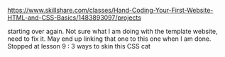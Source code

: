 https://www.skillshare.com/classes/Hand-Coding-Your-First-Website-HTML-and-CSS-Basics/1483893097/projects

starting over again. 
Not sure what I am doing with the template website, need to fix it. 
May end up linking that one to this one when I am done. 
Stopped at lesson 9 : 3 ways to skin this CSS cat 